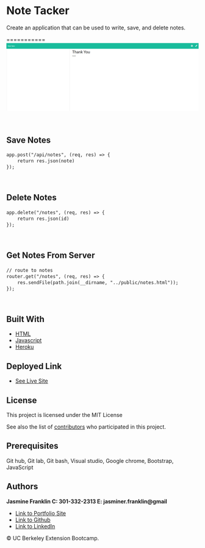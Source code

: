 # Note Tacker
Create an application that can be used to write, save, and delete notes.

===========
![Image](doc.png)

<br>

## Save Notes

```
app.post("/api/notes", (req, res) => {
    return res.json(note)
});
```
<br>

## Delete Notes

```
app.delete("/notes", (req, res) => {
    return res.json(id)
});
```
<br>

## Get Notes From Server

```
// route to notes
router.get("/notes", (req, res) => {
    res.sendFile(path.join(__dirname, "../public/notes.html"));
});

```

<br>

## Built With

* [HTML](https://developer.mozilla.org/en-US/docs/Web/HTML)
* [Javascript](https://developer.mozilla.org/en-US/docs/Web/JavaScript)
* [Heroku](https://dashboard.heroku.com/apps)

## Deployed Link

* [See Live Site](https://my-note-tracker.herokuapp.com/)

## License

This project is licensed under the MIT License 

See also the list of [contributors](https://github.com/your/project/contributors) who participated in this project.

## Prerequisites

Git hub,
Git lab,
Git bash,
Visual studio,
Google chrome,
Bootstrap,
JavaScript
## Authors

**Jasmine Franklin C: 301-332-2313 E: jasminer.franklin@gmail** 

- [Link to Portfolio Site](https://jas-f.github.io/updated-portfolio/)
- [Link to Github](https://github.com/Jas-F/my-note-taker)
- [Link to LinkedIn](https://www.linkedin.com/in/jasmine-franklin-8b08ba121)

<p>&copy; UC Berkeley Extension Bootcamp.</p>
